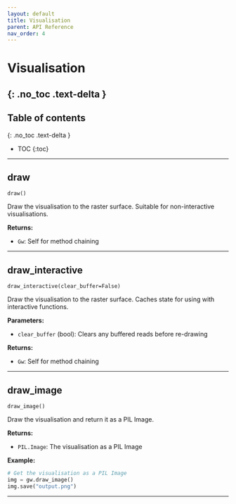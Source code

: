 ```yaml
---
layout: default
title: Visualisation
parent: API Reference
nav_order: 4
---
```


# Visualisation
{: .no_toc .text-delta }
---

## Table of contents
{: .no_toc .text-delta }

- TOC
{:toc}

---

## draw
`draw()`

Draw the visualisation to the raster surface. Suitable for non-interactive visualisations.

**Returns:**
- `Gw`: Self for method chaining

---

## draw_interactive
`draw_interactive(clear_buffer=False)`

Draw the visualisation to the raster surface. Caches state for using with interactive functions.

**Parameters:**
- `clear_buffer` (bool): Clears any buffered reads before re-drawing

**Returns:**
- `Gw`: Self for method chaining

---

## draw_image
`draw_image()`

Draw the visualisation and return it as a PIL Image.

**Returns:**
- `PIL.Image`: The visualisation as a PIL Image

**Example:**
```python
# Get the visualisation as a PIL Image
img = gw.draw_image()
img.save("output.png")
```

---
